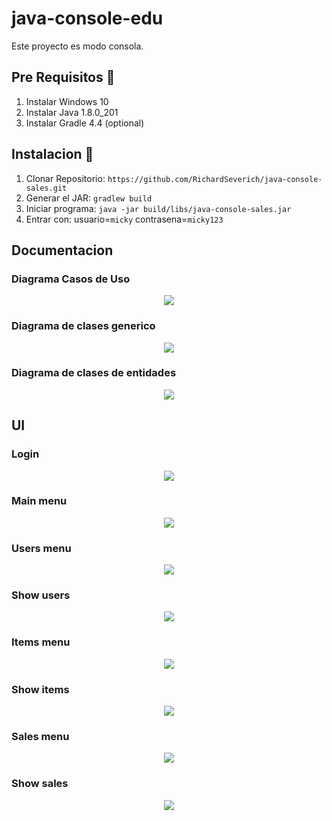 # java-console-edu

Este proyecto es modo consola.

## Pre Requisitos 🚀

1. Instalar Windows 10
2. Instalar Java 1.8.0_201
3. Instalar Gradle 4.4 (optional)

## Instalacion 🔧

1. Clonar Repositorio: `https://github.com/RichardSeverich/java-console-sales.git`
2. Generar el JAR: `gradlew build`
3. Iniciar programa: `java -jar build/libs/java-console-sales.jar`
4. Entrar con: usuario=`micky` contrasena=`micky123`

## Documentacion

### Diagrama Casos de Uso

<p align="center">
  <img src="documentacion/diagrama-de-casos-de-uso.jpg">
</p>

### Diagrama de clases generico

<p align="center">
  <img src="documentacion/diagrama-de-clases.jpg">
</p>

### Diagrama de clases de entidades

<p align="center">
  <img src="documentacion/diagrama-de-clases-solo-entidades.jpg">
</p>

## UI

### Login

<p align="center">
  <img src="documentacion/ui-login.jpg">
</p>

### Main menu

<p align="center">
  <img src="documentacion/menu-principal.jpg">
</p>

### Users menu

<p align="center">
  <img src="documentacion/menu-usuarios.jpg">
</p>

### Show users

<p align="center">
  <img src="documentacion/mostrar-usuarios.jpg">
</p>

### Items menu

<p align="center">
  <img src="documentacion/menu-items.jpg">
</p>

### Show items

<p align="center">
  <img src="documentacion/mostrar-items.jpg">
</p>

### Sales menu

<p align="center">
  <img src="documentacion/menu-ventas.jpg">
</p>

### Show sales

<p align="center">
  <img src="documentacion/mostrar-ventas.jpg">
</p>
